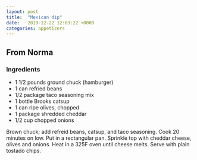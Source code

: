 ```yaml
---
layout: post
title:  "Mexican dip"
date:   2019-12-22 12:03:22 +0000
categories: appetizers
---
```


## From Norma
### Ingredients
* 1 1/2 pounds ground chuck (hamburger)
* 1 can refried beans
* 1/2 package taco seasoning mix
* 1 bottle Brooks catsup
* 1 can ripe olives, chopped
* 1 package shredded cheddar
* 1/2 cup chopped onions


Brown chuck; add refreid beans, catsup, and taco seasoning. Cook 20 minutes on low. Put in a rectangular pan. Sprinkle top with cheddar cheese, olives and onions. Heat in a 325F oven until cheese melts. Serve with plain tostado chips.
